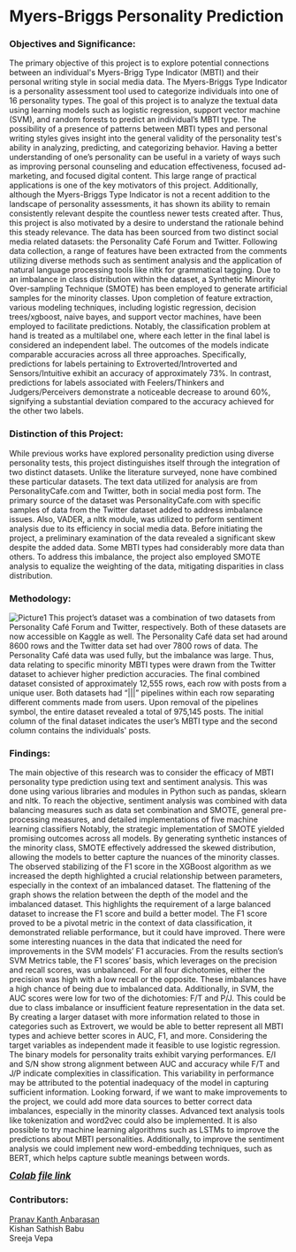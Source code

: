 # Myers-Briggs Personality Prediction

### Objectives and Significance:
The primary objective of this project is to explore potential connections between an individual's Myers-Brigg Type Indicator (MBTI) and their personal writing style in social media data. The Myers-Briggs Type Indicator is a personality assessment tool used to categorize individuals into one of 16 personality types. The goal of this project is to analyze the textual data using learning models such as logistic regression, support vector machine (SVM), and random forests to predict an individual’s MBTI type.
The possibility of a presence of patterns between MBTI types and personal writing styles gives insight into the general validity of the personality test's ability in analyzing, predicting, and categorizing behavior. Having a better understanding of one’s personality can be useful in a variety of ways such as improving personal counseling and education effectiveness, focused ad-marketing, and focused digital content. This large range of practical applications is one of the key motivators of this project. Additionally, although the Myers-Briggs Type Indicator is not a recent addition to the landscape of personality assessments, it has shown its ability to remain consistently relevant despite the countless newer tests created after. Thus, this project is also motivated by a desire to understand the rationale behind this steady relevance.
The data has been sourced from two distinct social media related datasets: the Personality Café Forum and Twitter. Following data collection, a range of features have been extracted from the comments utilizing diverse methods such as sentiment analysis and the application of natural language processing tools like nltk for grammatical tagging. Due to an imbalance in class distribution within the dataset, a Synthetic Minority Over-sampling Technique (SMOTE) has been employed to generate artificial samples for the minority classes. Upon completion of feature extraction, various modeling techniques, including logistic regression, decision trees/xgboost, naive bayes, and support vector machines, have been employed to facilitate predictions. Notably, the classification problem at hand is treated as a multilabel one, where each letter in the final label is considered an independent label. The outcomes of the models indicate comparable accuracies across all three approaches. Specifically, predictions for labels pertaining to Extroverted/Introverted and Sensors/Intuitive exhibit an accuracy of approximately 73%. In contrast, predictions for labels associated with Feelers/Thinkers and Judgers/Perceivers demonstrate a noticeable decrease to around 60%, signifying a substantial deviation compared to the accuracy achieved for the other two labels.

### Distinction of this Project:
While previous works have explored personality prediction using diverse personality tests, this project distinguishes itself through the integration of two distinct datasets. Unlike the literature surveyed, none have combined these particular datasets. The text data utilized for analysis are from PersonalityCafe.com and Twitter, both in social media post form. The primary source of the dataset was PersonalityCafe.com with specific samples of data from the Twitter dataset added to address imbalance issues. Also, VADER, a nltk module, was utilized to perform sentiment analysis due to its efficiency in social media data.
Before initiating the project, a preliminary examination of the data revealed a significant skew despite the added data. Some MBTI types had considerably more data than others. To address this imbalance, the project also employed SMOTE analysis to equalize the weighting of the data, mitigating disparities in class distribution.

### Methodology:
![Picture1](https://github.com/pranavneu/mbti_prediction/assets/154646829/108fd528-8e84-4117-abd6-31c2d657cd9f)
This project’s dataset was a combination of two datasets from Personality Café Forum and Twitter, respectively. Both of these datasets are now accessible on Kaggle as well. The Personality Café data set had around 8600 rows and the Twitter data set had over 7800 rows of data. The Personality Café data was used fully, but the imbalance was large. Thus, data relating to specific minority MBTI types were drawn from the Twitter dataset to achiever higher prediction accuracies. The final combined dataset consisted of approximately 12,555 rows, each row with posts from a unique user. Both datasets had “|||” pipelines within each row separating different comments made from users. Upon removal of the pipelines symbol, the entire dataset revealed a total of 975,145 posts. The initial column of the final dataset indicates the user’s MBTI type and the second column contains the individuals' posts.

### Findings:
The main objective of this research was to consider the efficacy of MBTI personality type prediction using text and sentiment analysis. This was done using various libraries and modules in Python such as pandas, sklearn and nltk. To reach the objective, sentiment analysis was combined with data balancing measures such as data set combination and SMOTE, general pre-processing measures, and detailed implementations of five machine learning classifiers
Notably, the strategic implementation of SMOTE yielded promising outcomes across all models. By generating synthetic instances of the minority class, SMOTE effectively addressed the skewed distribution, allowing the models to better capture the nuances of the minority classes. The observed stabilizing of the F1 score in the XGBoost algorithm as we increased the depth highlighted a crucial relationship between parameters, especially in the context of an imbalanced dataset. The flattening of the graph shows the relation between the depth of the model and the imbalanced dataset. This highlights the requirement of a large balanced dataset to increase the F1 score and build a better model.
The F1 score proved to be a pivotal metric in the context of data classification, it demonstrated reliable performance, but it could have improved. There were some interesting nuances in the data that indicated the need for improvements in the SVM models’ F1 accuracies. From the results section’s SVM Metrics table, the F1 scores’ basis, which leverages on the precision and recall scores, was unbalanced. For all four dichotomies, either the precision was high with a low recall or the opposite. These imbalances have a high chance of being due to imbalanced data. Additionally, in SVM, the AUC scores were low for two of the dichotomies: F/T and P/J. This could be due to class imbalance or insufficient feature representation in the data set. By creating a larger dataset with more information related to those in categories such as Extrovert, we would be able to better represent all MBTI types and achieve better scores in AUC, F1, and more.
Considering the target variables as independent made it feasible to use logistic regression. The binary models for personality traits exhibit varying performances. E/I and S/N show strong alignment between AUC and accuracy while F/T and J/P indicate complexities in classification. This variability in performance may be attributed to the potential inadequacy of the model in capturing sufficient information.
Looking forward, if we want to make improvements to the project, we could add more data sources to better correct data imbalances, especially in the minority classes. Advanced text analysis tools like tokenization and word2vec could also be implemented. It is also possible to try machine learning algorithms such as LSTMs to improve the predictions about MBTI personalities. Additionally, to improve the sentiment analysis we could implement new word-embedding techniques, such as BERT, which helps capture subtle meanings between words.

<span style="font-size:larger;">***[Colab file link](https://colab.research.google.com/drive/1LbgUmB09XSW4E5rvL4lEKkBP7Ws3UKQy?usp=sharing)***</span>

### Contributors:
[Pranav Kanth Anbarasan](https://www.linkedin.com/in/pranav-kanth-anbarasan-b5b93818a/)  
Kishan Sathish Babu                                                                                 
Sreeja Vepa  






